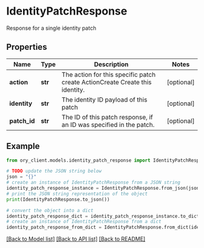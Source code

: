 # IdentityPatchResponse

Response for a single identity patch

## Properties

Name | Type | Description | Notes
------------ | ------------- | ------------- | -------------
**action** | **str** | The action for this specific patch create ActionCreate  Create this identity. | [optional] 
**identity** | **str** | The identity ID payload of this patch | [optional] 
**patch_id** | **str** | The ID of this patch response, if an ID was specified in the patch. | [optional] 

## Example

```python
from ory_client.models.identity_patch_response import IdentityPatchResponse

# TODO update the JSON string below
json = "{}"
# create an instance of IdentityPatchResponse from a JSON string
identity_patch_response_instance = IdentityPatchResponse.from_json(json)
# print the JSON string representation of the object
print(IdentityPatchResponse.to_json())

# convert the object into a dict
identity_patch_response_dict = identity_patch_response_instance.to_dict()
# create an instance of IdentityPatchResponse from a dict
identity_patch_response_from_dict = IdentityPatchResponse.from_dict(identity_patch_response_dict)
```
[[Back to Model list]](../README.md#documentation-for-models) [[Back to API list]](../README.md#documentation-for-api-endpoints) [[Back to README]](../README.md)


